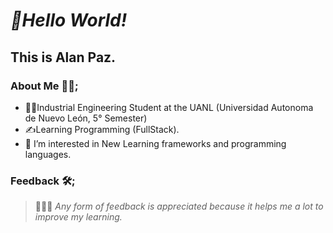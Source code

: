 # ***👋Hello World!*** 
This is Alan Paz.
--- 
### About Me 👨‍💻;
- 👷‍♂️Industrial Engineering Student at the UANL (Universidad Autonoma de Nuevo León, 5° Semester)
- ✍Learning Programming (FullStack).
- 👀 I’m interested in New Learning frameworks and programming languages.
### Feedback 🛠;
 >🙏🙆‍♂️ *Any form of feedback is appreciated because it helps me a lot to improve my learning.*
